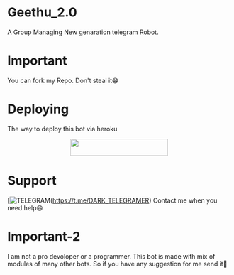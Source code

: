 # Geethu_2.0
A Group Managing New genaration telegram Robot.

# Important
You can fork my Repo. Don't steal it😁

# Deploying
The way to deploy this bot via heroku
<p align="center"><a href="https://heroku.com/deploy?template=https://github.com/abhijithabhis/Geethu_2.0"> <img src="https://img.shields.io/badge/Deploy%20To%20Heroku-black?style=for-the-badge&logo=heroku" width="220" height="38.45"/></a></p>

# Support
 [![TELEGRAM](https://telegra.ph/file/953eba0112d5e07f44617.jpg)(https://t.me/DARK_TELEGRAMER)
 Contact me when you need help😄

# Important-2
 I am not a pro devoloper or a programmer. This bot is made with mix of modules of many other bots. So if you have any suggestion for me send it🥰
